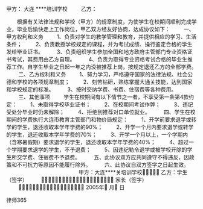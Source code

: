 
 甲方：
大连
****培训学校
　　 乙方：
　　 


　　根据有关法律法规和学校（甲方）的规章制度，为使学生在校期间顺利完成学业，毕业后愉快走上工作岗位，甲乙双方经友好协商，达成协议如下：
　　 一、甲方权利和义务
　　 1、负责对学生的教学管理和教育，并提供相应的学习、生活条件；
　　 2、负责教授学校规定的课程，并为考试成绩、操行鉴定合格的学生发给毕业证书。
　　 3、负责组织学生参加全国和地方政府主管部门专业资格证书考试，其费用由乙方自理。
　　 4、负责为取得专业资格考试合格的毕业生推荐工作。自学生毕业之日起一年之内没被推荐上岗，按规定退还乙方的全部学费。
　　 二、乙方权利和义务
　　 1、努力学习，严格遵守国家的法律法规、社会公德和学校的各项规章制度；
　　 2、刻苦钻研，熟练掌握大通关技能，达到国家和学校规定的标准。
　　 3、按时交纳学费、书费、住宿费等各种费用。
　　 三、其他事项
　　 学生在校期间有以下情节之一者，不享受第一条第4款约定：
　　 1、未取得学校毕业证书；
　　 2、在校期间考试作弊；
　　 3、违纪受处分毕业时仍未解除；
　　 4、拒绝到推荐对口单位就业。
　　 四、学生在校期间的学费执行大连市教育主管部门和物价局规定：
　　 1、开学前要求退学或转学的学生，退还收取本学年学费的90%；
　　 2、开学一个月内要求退学或转学的学生，退还收取本学年学费的70%；
　　 3、开学一个月以上，一个学期内（含寒暑假期）要求退学的学生，退还收取本学年学费的40%；
　　 4、超过一个学期要求退学的学生，不予退费；
　　 5、因违纪勒令退学或被学校开除的学生所交学费、住宿费不予退费。
　　 五、此协议双方应共同遵守不得违反，因政策和不可抗力等原因不能履行除外。
　　 六、此协议自双方签字之日起生效。
　　 
　　 
　　 
　　 
　　 
　　 甲方：大连****关培训学校 乙方：学生（签字）
　　  家长（签字）
　　  2005年 月 日




 
律师365









 


 

 
 
 
 
 
  


  
 

  


  


  
 
 
 
 

